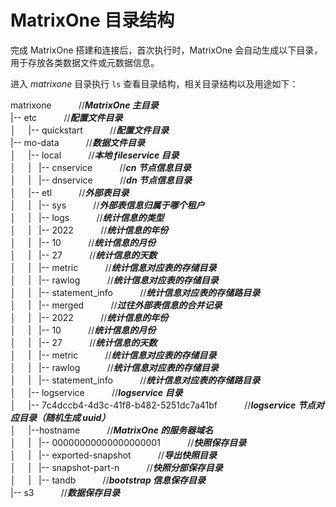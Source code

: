 # MatrixOne 目录结构

完成 MatrixOne 搭建和连接后，首次执行时，MatrixOne 会自动生成以下目录，用于存放各类数据文件或元数据信息。

进入 *matrixone* 目录执行 `ls` 查看目录结构，相关目录结构以及用途如下：

matrixone    &nbsp;&nbsp;&nbsp;&nbsp;&nbsp;&nbsp;&nbsp;&nbsp;&nbsp;&nbsp;//***MatrixOne 主目录***<br>
|-- etc   &nbsp;&nbsp;&nbsp;&nbsp;&nbsp;&nbsp;&nbsp;&nbsp;&nbsp;&nbsp;//***配置文件目录*** <br>
│&nbsp;&nbsp;&nbsp;&nbsp; |-- quickstart &nbsp;&nbsp;&nbsp;&nbsp;&nbsp;&nbsp;&nbsp;&nbsp;&nbsp;&nbsp;//***配置文件目录***<br>
|-- mo-data  &nbsp;&nbsp;&nbsp;&nbsp;&nbsp;&nbsp;&nbsp;&nbsp;&nbsp;&nbsp;//***数据文件目录*** <br>
│&nbsp;&nbsp;&nbsp;&nbsp; |-- local   &nbsp;&nbsp;&nbsp;&nbsp;&nbsp;&nbsp;&nbsp;&nbsp;&nbsp;&nbsp;//***本地 fileservice 目录*** <br>
│&nbsp;&nbsp;&nbsp;&nbsp; |   |-- cnservice   &nbsp;&nbsp;&nbsp;&nbsp;&nbsp;&nbsp;&nbsp;&nbsp;&nbsp;&nbsp;//***cn 节点信息目录*** <br>
│&nbsp;&nbsp;&nbsp;&nbsp; |   |-- dnservice   &nbsp;&nbsp;&nbsp;&nbsp;&nbsp;&nbsp;&nbsp;&nbsp;&nbsp;&nbsp;//***dn 节点信息目录*** <br>
│&nbsp;&nbsp;&nbsp;&nbsp; |-- etl  &nbsp;&nbsp;&nbsp;&nbsp;&nbsp;&nbsp;&nbsp;&nbsp;&nbsp;&nbsp;//***外部表目录*** <br>
│&nbsp;&nbsp;&nbsp;&nbsp; |        |-- sys &nbsp;&nbsp;&nbsp;&nbsp;&nbsp;&nbsp;&nbsp;&nbsp;&nbsp;&nbsp;//***外部表信息归属于哪个租户*** <br>
│&nbsp;&nbsp;&nbsp;&nbsp; |            |--  logs &nbsp;&nbsp;&nbsp;&nbsp;&nbsp;&nbsp;&nbsp;&nbsp;&nbsp;&nbsp;//***统计信息的类型*** <br>
│&nbsp;&nbsp;&nbsp;&nbsp; |               |-- 2022 &nbsp;&nbsp;&nbsp;&nbsp;&nbsp;&nbsp;&nbsp;&nbsp;&nbsp;&nbsp;//***统计信息的年份*** <br>
│&nbsp;&nbsp;&nbsp;&nbsp; |                   |-- 10  &nbsp;&nbsp;&nbsp;&nbsp;&nbsp;&nbsp;&nbsp;&nbsp;&nbsp;&nbsp;//***统计信息的月份*** <br>
│&nbsp;&nbsp;&nbsp;&nbsp; |                       |-- 27 &nbsp;&nbsp;&nbsp;&nbsp;&nbsp;&nbsp;&nbsp;&nbsp;&nbsp;&nbsp;//***统计信息的天数*** <br>
│&nbsp;&nbsp;&nbsp;&nbsp; |                           |-- metric &nbsp;&nbsp;&nbsp;&nbsp;&nbsp;&nbsp;&nbsp;&nbsp;&nbsp;&nbsp;//***统计信息对应表的存储目录*** <br>
│&nbsp;&nbsp;&nbsp;&nbsp; |                           |-- rawlog &nbsp;&nbsp;&nbsp;&nbsp;&nbsp;&nbsp;&nbsp;&nbsp;&nbsp;&nbsp;//***统计信息对应表的存储目录*** <br>
│&nbsp;&nbsp;&nbsp;&nbsp; |                           |-- statement_info &nbsp;&nbsp;&nbsp;&nbsp;&nbsp;&nbsp;&nbsp;&nbsp;&nbsp;&nbsp;//***统计信息对应表的存储路目录*** <br>
│&nbsp;&nbsp;&nbsp;&nbsp; |  	        |-- merged &nbsp;&nbsp;&nbsp;&nbsp;&nbsp;&nbsp;&nbsp;&nbsp;&nbsp;&nbsp;//***过往外部表信息的合并记录*** <br>
│&nbsp;&nbsp;&nbsp;&nbsp; |                  |--  2022 &nbsp;&nbsp;&nbsp;&nbsp;&nbsp;&nbsp;&nbsp;&nbsp;&nbsp;&nbsp;//***统计信息的年份*** <br>
│&nbsp;&nbsp;&nbsp;&nbsp; |                      |--  10  &nbsp;&nbsp;&nbsp;&nbsp;&nbsp;&nbsp;&nbsp;&nbsp;&nbsp;&nbsp;//***统计信息的月份*** <br>
│&nbsp;&nbsp;&nbsp;&nbsp; |                         |--  27 &nbsp;&nbsp;&nbsp;&nbsp;&nbsp;&nbsp;&nbsp;&nbsp;&nbsp;&nbsp;//***统计信息的天数*** <br>
│&nbsp;&nbsp;&nbsp;&nbsp; |                           |-- metric &nbsp;&nbsp;&nbsp;&nbsp;&nbsp;&nbsp;&nbsp;&nbsp;&nbsp;&nbsp;//***统计信息对应表的存储目录*** <br>
│&nbsp;&nbsp;&nbsp;&nbsp; |                           |-- rawlog &nbsp;&nbsp;&nbsp;&nbsp;&nbsp;&nbsp;&nbsp;&nbsp;&nbsp;&nbsp;//***统计信息对应表的存储目录*** <br>
│&nbsp;&nbsp;&nbsp;&nbsp; |                           |-- statement_info &nbsp;&nbsp;&nbsp;&nbsp;&nbsp;&nbsp;&nbsp;&nbsp;&nbsp;&nbsp;//***统计信息对应表的存储路目录*** <br>
│&nbsp;&nbsp;&nbsp;&nbsp; |-- logservice  &nbsp;&nbsp;&nbsp;&nbsp;&nbsp;&nbsp;&nbsp;&nbsp;&nbsp;&nbsp;//***logservice 目录*** <br>
│&nbsp;&nbsp;&nbsp;&nbsp; |-- 7c4dccb4-4d3c-41f8-b482-5251dc7a41bf &nbsp;&nbsp;&nbsp;&nbsp;&nbsp;&nbsp;&nbsp;&nbsp;&nbsp;&nbsp;//***logservice 节点对应目录（随机生成 uuid）***<br>
│&nbsp;&nbsp;&nbsp;&nbsp; |--hostname &nbsp;&nbsp;&nbsp;&nbsp;&nbsp;&nbsp;&nbsp;&nbsp;&nbsp;&nbsp;//***MatrixOne 的服务器域名*** <br>
│&nbsp;&nbsp;&nbsp;&nbsp; |                           |-- 00000000000000000001 &nbsp;&nbsp;&nbsp;&nbsp;&nbsp;&nbsp;&nbsp;&nbsp;&nbsp;&nbsp;//***快照保存目录*** <br>
│&nbsp;&nbsp;&nbsp;&nbsp; |                           |-- exported-snapshot &nbsp;&nbsp;&nbsp;&nbsp;&nbsp;&nbsp;&nbsp;&nbsp;&nbsp;&nbsp;//***导出快照目录*** <br>
│&nbsp;&nbsp;&nbsp;&nbsp; |                           |-- snapshot-part-n &nbsp;&nbsp;&nbsp;&nbsp;&nbsp;&nbsp;&nbsp;&nbsp;&nbsp;&nbsp;//***快照分部保存目录*** <br>
│&nbsp;&nbsp;&nbsp;&nbsp; |                           |-- tandb &nbsp;&nbsp;&nbsp;&nbsp;&nbsp;&nbsp;&nbsp;&nbsp;&nbsp;&nbsp;//***bootstrap 信息保存目录***<br>
|-- s3  &nbsp;&nbsp;&nbsp;&nbsp;&nbsp;&nbsp;&nbsp;&nbsp;&nbsp;&nbsp;//***数据保存目录***<br>
